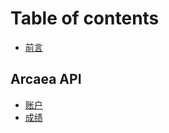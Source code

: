 # Table of contents

* [前言](README.md)

## Arcaea API

* [账户](arcaea-api/user.md)
* [成绩](arcaea-api/score.md)

